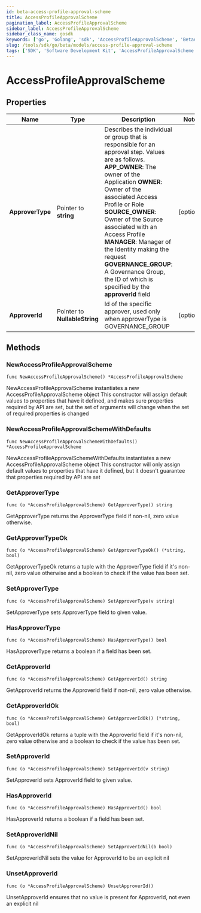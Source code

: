 ```yaml
---
id: beta-access-profile-approval-scheme
title: AccessProfileApprovalScheme
pagination_label: AccessProfileApprovalScheme
sidebar_label: AccessProfileApprovalScheme
sidebar_class_name: gosdk
keywords: ['go', 'Golang', 'sdk', 'AccessProfileApprovalScheme', 'BetaAccessProfileApprovalScheme'] 
slug: /tools/sdk/go/beta/models/access-profile-approval-scheme
tags: ['SDK', 'Software Development Kit', 'AccessProfileApprovalScheme', 'BetaAccessProfileApprovalScheme']
---
```


# AccessProfileApprovalScheme

## Properties

Name | Type | Description | Notes
------------ | ------------- | ------------- | -------------
**ApproverType** | Pointer to **string** | Describes the individual or group that is responsible for an approval step. Values are as follows. **APP_OWNER**: The owner of the Application  **OWNER**: Owner of the associated Access Profile or Role  **SOURCE_OWNER**: Owner of the Source associated with an Access Profile  **MANAGER**: Manager of the Identity making the request  **GOVERNANCE_GROUP**: A Governance Group, the ID of which is specified by the **approverId** field | [optional] 
**ApproverId** | Pointer to **NullableString** | Id of the specific approver, used only when approverType is GOVERNANCE_GROUP | [optional] 

## Methods

### NewAccessProfileApprovalScheme

`func NewAccessProfileApprovalScheme() *AccessProfileApprovalScheme`

NewAccessProfileApprovalScheme instantiates a new AccessProfileApprovalScheme object
This constructor will assign default values to properties that have it defined,
and makes sure properties required by API are set, but the set of arguments
will change when the set of required properties is changed

### NewAccessProfileApprovalSchemeWithDefaults

`func NewAccessProfileApprovalSchemeWithDefaults() *AccessProfileApprovalScheme`

NewAccessProfileApprovalSchemeWithDefaults instantiates a new AccessProfileApprovalScheme object
This constructor will only assign default values to properties that have it defined,
but it doesn't guarantee that properties required by API are set

### GetApproverType

`func (o *AccessProfileApprovalScheme) GetApproverType() string`

GetApproverType returns the ApproverType field if non-nil, zero value otherwise.

### GetApproverTypeOk

`func (o *AccessProfileApprovalScheme) GetApproverTypeOk() (*string, bool)`

GetApproverTypeOk returns a tuple with the ApproverType field if it's non-nil, zero value otherwise
and a boolean to check if the value has been set.

### SetApproverType

`func (o *AccessProfileApprovalScheme) SetApproverType(v string)`

SetApproverType sets ApproverType field to given value.

### HasApproverType

`func (o *AccessProfileApprovalScheme) HasApproverType() bool`

HasApproverType returns a boolean if a field has been set.

### GetApproverId

`func (o *AccessProfileApprovalScheme) GetApproverId() string`

GetApproverId returns the ApproverId field if non-nil, zero value otherwise.

### GetApproverIdOk

`func (o *AccessProfileApprovalScheme) GetApproverIdOk() (*string, bool)`

GetApproverIdOk returns a tuple with the ApproverId field if it's non-nil, zero value otherwise
and a boolean to check if the value has been set.

### SetApproverId

`func (o *AccessProfileApprovalScheme) SetApproverId(v string)`

SetApproverId sets ApproverId field to given value.

### HasApproverId

`func (o *AccessProfileApprovalScheme) HasApproverId() bool`

HasApproverId returns a boolean if a field has been set.

### SetApproverIdNil

`func (o *AccessProfileApprovalScheme) SetApproverIdNil(b bool)`

 SetApproverIdNil sets the value for ApproverId to be an explicit nil

### UnsetApproverId
`func (o *AccessProfileApprovalScheme) UnsetApproverId()`

UnsetApproverId ensures that no value is present for ApproverId, not even an explicit nil

